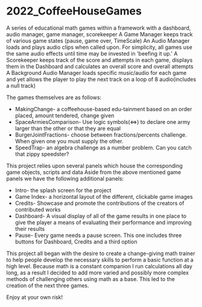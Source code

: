 # 2022_CoffeeHouseGames
A series of educational math games within a framework with a dashboard, audio manager, game manager, scorekeeper
A Game Manager keeps track of various game states (pause, game over, TimeScale)
An Audio Manager loads and plays audio clips when called upon. For simplicity, all games use the same audio effects until time may be invested in 'beefing it up.'
A Scorekeeper keeps track of the score and attempts in each game, displays them in the Dashboard and calculates an overall score and overall attempts
A Background Audio Manager loads specific music/audio for each game and yet allows the player to play the next track on a loop of 8 audio(includes a null track)

The games themselves are as follows:
- MakingChange- a coffeehouse-based edu-tainment based on an order placed, amount tendered, change given
- SpaceArmiesComparison- Use logic symbols(<=>) to declare one army larger than the other or that they are equal
- BurgerJointFractions- choose between fractions/percents challenge. When given one you must supply the other.
- SpeedTrap- an algebra challenge as a number problem. Can you catch that zippy speedster?

This project relies upon several panels which house the corresponding game objects, scripts and data
Aside from the above mentioned game panels we have the following additional panels:
- Intro- the splash screen for the project
- Game Index- a horizontal layout of the different, clickable game images
- Credits- Showcase and promote the contributions of the creators of contributed works
- Dashboard- A visual display of all of the game results in one place to give the player a means of evaluating their performance and improving their results
- Pause- Every game needs a pause screen. This one includes three buttons for Dashboard, Credits and a third option

This project all began with the desire to create a change-giving math trainer to help people develop the necessary skills to perform a basic function at a high level.
Because math is a constant companion I run calculations all day long, as a result I decided to add more varied and possibly more complex methods of challenging others using math as a base.
This led to the creation of the next three games.

Enjoy at your own risk!
